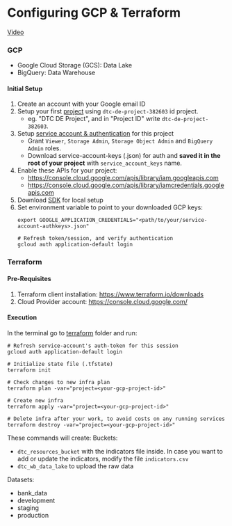 # Configuring GCP & Terraform

[Video](https://www.youtube.com/watch?v=Hajwnmj0xfQ&list=PL3MmuxUbc_hJed7dXYoJw8DoCuVHhGEQb)

### GCP
* Google Cloud Storage (GCS): Data Lake
* BigQuery: Data Warehouse

#### Initial Setup
1. Create an account with your Google email ID 
2. Setup your first [project](https://console.cloud.google.com/) using `dtc-de-project-382603` id project.
    * eg. "DTC DE Project", and in "Project ID" write  `dtc-de-project-382603`.
3. Setup [service account & authentication](https://cloud.google.com/iam/docs/service-accounts-create#iam-service-accounts-create-gcloud) for this project
   * Grant `Viewer`, `Storage Admin`, `Storage Object Admin` and `BigQuery Admin`  roles.
   * Download service-account-keys (.json) for auth and **saved it in the root of your project** with `service_account_keys` name.
4. Enable these APIs for your project:
   * https://console.cloud.google.com/apis/library/iam.googleapis.com
   * https://console.cloud.google.com/apis/library/iamcredentials.googleapis.com 
5. Download [SDK](https://cloud.google.com/sdk/docs/quickstart) for local setup
6. Set environment variable to point to your downloaded GCP keys:
   ```shell
   export GOOGLE_APPLICATION_CREDENTIALS="<path/to/your/service-account-authkeys>.json"
   
   # Refresh token/session, and verify authentication
   gcloud auth application-default login
   ```


### Terraform
#### Pre-Requisites
1. Terraform client installation: https://www.terraform.io/downloads
2. Cloud Provider account: https://console.cloud.google.com/ 

#### Execution
In the terminal go to [terraform](/terraform/) folder and run:
```shell
# Refresh service-account's auth-token for this session
gcloud auth application-default login

# Initialize state file (.tfstate)
terraform init

# Check changes to new infra plan
terraform plan -var="project=<your-gcp-project-id>"
```

```shell
# Create new infra
terraform apply -var="project=<your-gcp-project-id>"
```

```shell
# Delete infra after your work, to avoid costs on any running services
terraform destroy -var="project=<your-gcp-project-id>"
```

These commands will create:
Buckets:
- `dtc_resources_bucket` with the indicators file inside. In case you want to add or update the indicators, modify the file `indicators.csv`
- `dtc_wb_data_lake` to upload the raw data

Datasets:
- bank_data
- development
- staging
- production



